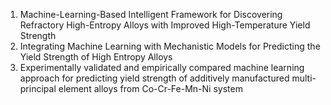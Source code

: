 1. Machine-Learning-Based Intelligent Framework for Discovering Refractory High-Entropy Alloys with Improved High-Temperature Yield Strength
2. Integrating Machine Learning with Mechanistic Models for Predicting the Yield Strength of High Entropy Alloys
3. Experimentally validated and empirically compared machine learning approach for predicting yield strength of additively manufactured multi-principal element alloys from Co-Cr-Fe-Mn-Ni system
